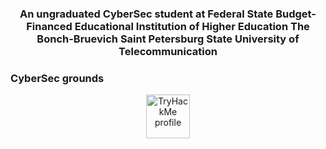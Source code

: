 <h3 align="center">An ungraduated CyberSec student at Federal State Budget-Financed Educational Institution of Higher Education The Bonch-Bruevich Saint Petersburg State University of Telecommunication</h3>

### CyberSec grounds
<p align="center">
  <a href="https://tryhackme.com/p/qwerty3223">
    <img align="center" alt="TryHackMe profile" width="70px" src="https://raw.githubusercontent.com/YWxtYXoK/YWxtYXoK/main/resources/tryhackme.svg"/>
  </a>
</p>
